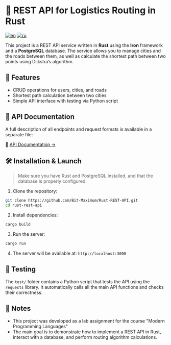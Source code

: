 # 🦀 REST API for Logistics Routing in Rust

[![en](https://img.shields.io/badge/lang-en-red.svg)](https://github.com/Bit-Maximum/Rust-REST-API/blob/master/README.md)
[![ru](https://img.shields.io/badge/lang-ru-blue.svg)](https://github.com/Bit-Maximum/Rust-REST-API/blob/master/translation/README.ru.md)

This project is a REST API service written in **Rust** using the **Iron** framework and a **PostgreSQL** database. The service allows you to manage cities and the roads between them, as well as calculate the shortest path between two points using Dijkstra’s algorithm.

## 🚀 Features

- CRUD operations for users, cities, and roads
- Shortest path calculation between two cities
- Simple API interface with testing via Python script

## 📎 API Documentation

A full description of all endpoints and request formats is available in a separate file:

📄 [API Documentation →](./API_DOC.md)

## 🛠️ Installation & Launch
> Make sure you have Rust and PostgreSQL installed, and that the database is properly configured.

1. Clone the repository:
```bash
git clone https://github.com/Bit-Maximum/Rust-REST-API.git
cd rust-rest-api
```
2. Install dependencies:
```bash
cargo build
```
3. Run the server:
```bash
cargo run
```
4. The server will be available at: `http://localhost:3000`

## 📂 Testing
The `test/` folder contains a Python script that tests the API using the `requests` library. It automatically calls all the main API functions and checks their correctness.

## 📎 Notes
* This project was developed as a lab assignment for the course "Modern Programming Languages"
* The main goal is to demonstrate how to implement a REST API in Rust, interact with a database, and perform routing algorithm calculations.
